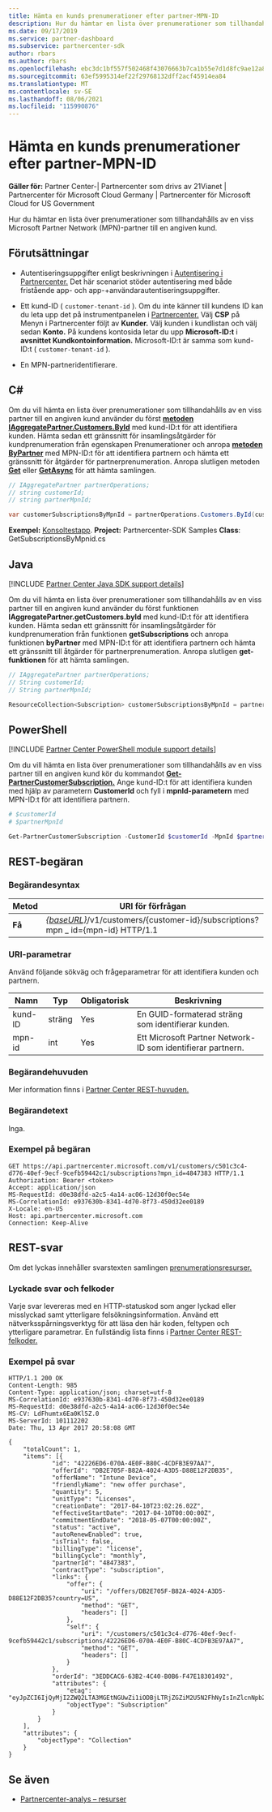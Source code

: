 ```yaml
---
title: Hämta en kunds prenumerationer efter partner-MPN-ID
description: Hur du hämtar en lista över prenumerationer som tillhandahålls av en viss partner till en angiven kund.
ms.date: 09/17/2019
ms.service: partner-dashboard
ms.subservice: partnercenter-sdk
author: rbars
ms.author: rbars
ms.openlocfilehash: ebc3dc1bf557f502468f43076663b7ca1b55e7d1d8fc9ae12a8e0b2a27a21b02
ms.sourcegitcommit: 63ef5995314ef22f29768132dff2acf45914ea84
ms.translationtype: MT
ms.contentlocale: sv-SE
ms.lasthandoff: 08/06/2021
ms.locfileid: "115990876"
---
```

# <a name="get-a-customers-subscriptions-by-partner-mpn-id"></a>Hämta en kunds prenumerationer efter partner-MPN-ID

**Gäller för:** Partner Center-| Partnercenter som drivs av 21Vianet | Partnercenter för Microsoft Cloud Germany | Partnercenter för Microsoft Cloud for US Government

Hur du hämtar en lista över prenumerationer som tillhandahålls av en viss Microsoft Partner Network (MPN)-partner till en angiven kund.

## <a name="prerequisites"></a>Förutsättningar

- Autentiseringsuppgifter enligt beskrivningen i [Autentisering i Partnercenter.](partner-center-authentication.md) Det här scenariot stöder autentisering med både fristående app- och app-+användarautentiseringsuppgifter.

- Ett kund-ID ( `customer-tenant-id` ). Om du inte känner till kundens ID kan du leta upp det på instrumentpanelen i [Partnercenter.](https://partner.microsoft.com/dashboard) Välj **CSP** på Menyn i Partnercenter följt av **Kunder.** Välj kunden i kundlistan och välj sedan **Konto.** På kundens kontosida letar du upp **Microsoft-ID:t** i **avsnittet Kundkontoinformation.** Microsoft-ID:t är samma som kund-ID:t ( `customer-tenant-id` ).

- En MPN-partneridentifierare.

## <a name="c"></a>C\#

Om du vill hämta en lista över prenumerationer som tillhandahålls av en viss partner till en angiven kund använder du först [**metoden IAggregatePartner.Customers.ById**](/dotnet/api/microsoft.store.partnercenter.customers.icustomercollection.byid) med kund-ID:t för att identifiera kunden. Hämta sedan ett gränssnitt för insamlingsåtgärder för kundprenumeration från egenskapen Prenumerationer och anropa [**metoden ByPartner**](/dotnet/api/microsoft.store.partnercenter.subscriptions.isubscriptioncollection.bypartner) med MPN-ID:t för att identifiera partnern och hämta ett gränssnitt för åtgärder för partnerprenumeration. [](/dotnet/api/microsoft.store.partnercenter.customers.icustomer.subscriptions) Anropa slutligen metoden [**Get**](/dotnet/api/microsoft.store.partnercenter.genericoperations.ientireentitycollectionretrievaloperations-2.get) eller [**GetAsync**](/dotnet/api/microsoft.store.partnercenter.genericoperations.ientireentitycollectionretrievaloperations-2.getasync) för att hämta samlingen.

```csharp
// IAggregatePartner partnerOperations;
// string customerId;
// string partnerMpnId;

var customerSubscriptionsByMpnId = partnerOperations.Customers.ById(customerId).Subscriptions.ByPartner(partnerMpnId).Get();
```

**Exempel:** [Konsoltestapp](console-test-app.md). **Project:** Partnercenter-SDK Samples **Class**: GetSubscriptionsByMpnid.cs

## <a name="java"></a>Java

[!INCLUDE [Partner Center Java SDK support details](../includes/java-sdk-support.md)]

Om du vill hämta en lista över prenumerationer som tillhandahålls av en viss partner till en angiven kund använder du först funktionen **IAggregatePartner.getCustomers.byId** med kund-ID:t för att identifiera kunden. Hämta sedan ett gränssnitt för insamlingsåtgärder för kundprenumeration från funktionen **getSubscriptions** och anropa funktionen **byPartner** med MPN-ID:t för att identifiera partnern och hämta ett gränssnitt till åtgärder för partnerprenumeration. Anropa slutligen **get-funktionen** för att hämta samlingen.

```java
// IAggregatePartner partnerOperations;
// String customerId;
// String partnerMpnId;

ResourceCollection<Subscription> customerSubscriptionsByMpnId = partnerOperations.getCustomers().byId(customerId).getSubscriptions().byPartner(partnerMpnId).get();
```

## <a name="powershell"></a>PowerShell

[!INCLUDE [Partner Center PowerShell module support details](../includes/powershell-module-support.md)]

Om du vill hämta en lista över prenumerationer som tillhandahålls av en viss partner till en angiven kund kör du kommandot [**Get-PartnerCustomerSubscription.**](https://github.com/Microsoft/Partner-Center-PowerShell/blob/master/docs/help/Get-PartnerCustomerSubscription.md) Ange kund-ID:t för att identifiera kunden med hjälp av parametern **CustomerId** och fyll i **mpnId-parametern** med MPN-ID:t för att identifiera partnern.

```powershell
# $customerId
# $partnerMpnId

Get-PartnerCustomerSubscription -CustomerId $customerId -MpnId $partnerMpnId
```

## <a name="rest-request"></a>REST-begäran

### <a name="request-syntax"></a>Begärandesyntax

| Metod  | URI för förfrågan |
|---------|----------------------------------------------------------------------------------------------------------------|
| **Få** | [*{baseURL}*](partner-center-rest-urls.md)/v1/customers/{customer-id}/subscriptions?mpn \_ id={mpn-id} HTTP/1.1 |

### <a name="uri-parameters"></a>URI-parametrar

Använd följande sökväg och frågeparametrar för att identifiera kunden och partnern.

| Namn        | Typ   | Obligatorisk | Beskrivning                                                 |
|-------------|--------|----------|-------------------------------------------------------------|
| kund-ID | sträng | Yes      | En GUID-formaterad sträng som identifierar kunden.       |
| mpn-id      | int    | Yes      | Ett Microsoft Partner Network-ID som identifierar partnern. |

### <a name="request-headers"></a>Begärandehuvuden

Mer information finns i [Partner Center REST-huvuden.](headers.md)

### <a name="request-body"></a>Begärandetext

Inga.

### <a name="request-example"></a>Exempel på begäran

```http
GET https://api.partnercenter.microsoft.com/v1/customers/c501c3c4-d776-40ef-9ecf-9cefb59442c1/subscriptions?mpn_id=4847383 HTTP/1.1
Authorization: Bearer <token>
Accept: application/json
MS-RequestId: d0e38dfd-a2c5-4a14-ac06-12d30f0ec54e
MS-CorrelationId: e937630b-8341-4d70-8f73-450d32ee0189
X-Locale: en-US
Host: api.partnercenter.microsoft.com
Connection: Keep-Alive
```

## <a name="rest-response"></a>REST-svar

Om det lyckas innehåller svarstexten samlingen [prenumerationsresurser.](subscription-resources.md)

### <a name="response-success-and-error-codes"></a>Lyckade svar och felkoder

Varje svar levereras med en HTTP-statuskod som anger lyckad eller misslyckad samt ytterligare felsökningsinformation. Använd ett nätverksspårningsverktyg för att läsa den här koden, feltypen och ytterligare parametrar. En fullständig lista finns i [Partner Center REST-felkoder.](error-codes.md)

### <a name="response-example"></a>Exempel på svar

```http
HTTP/1.1 200 OK
Content-Length: 985
Content-Type: application/json; charset=utf-8
MS-CorrelationId: e937630b-8341-4d70-8f73-450d32ee0189
MS-RequestId: d0e38dfd-a2c5-4a14-ac06-12d30f0ec54e
MS-CV: LdFhumtx6Ea0Kl5Z.0
MS-ServerId: 101112202
Date: Thu, 13 Apr 2017 20:58:08 GMT

{
    "totalCount": 1,
    "items": [{
            "id": "42226ED6-070A-4E0F-B80C-4CDFB3E97AA7",
            "offerId": "DB2E705F-B82A-4024-A3D5-D88E12F2DB35",
            "offerName": "Intune Device",
            "friendlyName": "new offer purchase",
            "quantity": 5,
            "unitType": "Licenses",
            "creationDate": "2017-04-10T23:02:26.02Z",
            "effectiveStartDate": "2017-04-10T00:00:00Z",
            "commitmentEndDate": "2018-05-07T00:00:00Z",
            "status": "active",
            "autoRenewEnabled": true,
            "isTrial": false,
            "billingType": "license",
            "billingCycle": "monthly",
            "partnerId": "4847383",
            "contractType": "subscription",
            "links": {
                "offer": {
                    "uri": "/offers/DB2E705F-B82A-4024-A3D5-D88E12F2DB35?country=US",
                    "method": "GET",
                    "headers": []
                },
                "self": {
                    "uri": "/customers/c501c3c4-d776-40ef-9ecf-9cefb59442c1/subscriptions/42226ED6-070A-4E0F-B80C-4CDFB3E97AA7",
                    "method": "GET",
                    "headers": []
                }
            },
            "orderId": "3EDDCAC6-63B2-4C40-B0B6-F47E18301492",
            "attributes": {
                "etag": "eyJpZCI6IjQyMjI2ZWQ2LTA3MGEtNGUwZi1iODBjLTRjZGZiM2U5N2FhNyIsInZlcnNpb24iOjF9",
                "objectType": "Subscription"
            }
        }
    ],
    "attributes": {
        "objectType": "Collection"
    }
}
```

## <a name="see-also"></a>Se även

- [Partnercenter-analys – resurser](partner-center-analytics-resources.md)

